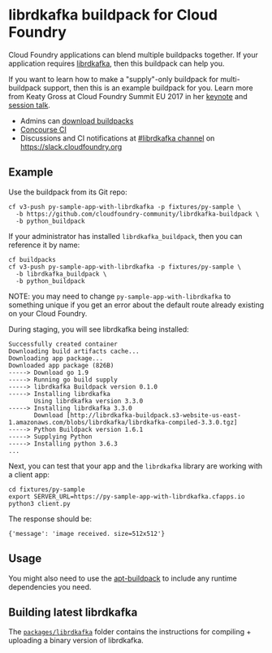 # librdkafka buildpack for Cloud Foundry

Cloud Foundry applications can blend multiple buildpacks together. If your application requires [librdkafka](https://librdkafka.org/), then this buildpack can help you.

If you want to learn how to make a "supply"-only buildpack for multi-buildpack support, then this is an example buildpack for you. Learn more from Keaty Gross at Cloud Foundry Summit EU 2017 in her [keynote](https://www.youtube.com/watch?v=0DnQNTq8FLw&list=PLhuMOCWn4P9hsn9q-GRTa77gxavTOnHaa&index=59) and [session talk](https://www.youtube.com/watch?v=41wEXS03U78).

* Admins can [download buildpacks](https://github.com/cloudfoundry-community/librdkafka-buildpack/releases)
* [Concourse CI](https://ci.starkandwayne.com/teams/main/pipelines/librdkafka-buildpack)
* Discussions and CI notifications at [#librdkafka channel](https://cloudfoundry.slack.com/messages/C7NLFBQLS/) on https://slack.cloudfoundry.org

## Example

Use the buildpack from its Git repo:

```
cf v3-push py-sample-app-with-librdkafka -p fixtures/py-sample \
  -b https://github.com/cloudfoundry-community/librdkafka-buildpack \
  -b python_buildpack
```

If your administrator has installed `librdkafka_buildpack`, then you can reference it by name:

```
cf buildpacks
cf v3-push py-sample-app-with-librdkafka -p fixtures/py-sample \
  -b librdkafka_buildpack \
  -b python_buildpack
```

NOTE: you may need to change `py-sample-app-with-librdkafka` to something unique if you get an error about the default route already existing on your Cloud Foundry.

During staging, you will see librdkafka being installed:

```
Successfully created container
Downloading build artifacts cache...
Downloading app package...
Downloaded app package (826B)
-----> Download go 1.9
-----> Running go build supply
-----> librdkafka Buildpack version 0.1.0
-----> Installing librdkafka
       Using librdkafka version 3.3.0
-----> Installing librdkafka 3.3.0
       Download [http://librdkafka-buildpack.s3-website-us-east-1.amazonaws.com/blobs/librdkafka/librdkafka-compiled-3.3.0.tgz]
-----> Python Buildpack version 1.6.1
-----> Supplying Python
-----> Installing python 3.6.3
...
```

Next, you can test that your app and the `librdkafka` library are working with a client app:

```
cd fixtures/py-sample
export SERVER_URL=https://py-sample-app-with-librdkafka.cfapps.io
python3 client.py
```

The response should be:

```
{'message': 'image received. size=512x512'}
```

## Usage

You might also need to use the [apt-buildpack](https://github.com/cloudfoundry/apt-buildpack) to include any runtime dependencies you need.

## Building latest librdkafka

The [`packages/librdkafka`](https://github.com/cloudfoundry-community/librdkafka-buildpack/tree/master/packages/librdkafka) folder contains the instructions for compiling + uploading a binary version of librdkafka.
